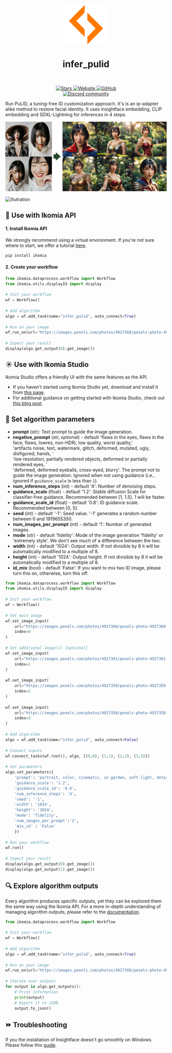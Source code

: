 <div align="center">
  <img src="images/icon.png" alt="Algorithm icon">
  <h1 align="center">infer_pulid</h1>
</div>
<br />
<p align="center">
    <a href="https://github.com/Ikomia-hub/infer_pulid">
        <img alt="Stars" src="https://img.shields.io/github/stars/Ikomia-hub/infer_pulid">
    </a>
    <a href="https://app.ikomia.ai/hub/">
        <img alt="Website" src="https://img.shields.io/website/http/app.ikomia.ai/en.svg?down_color=red&down_message=offline&up_message=online">
    </a>
    <a href="https://github.com/Ikomia-hub/infer_pulid/blob/main/LICENSE.md">
        <img alt="GitHub" src="https://img.shields.io/github/license/Ikomia-hub/infer_pulid.svg?color=blue">
    </a>    
    <br>
    <a href="https://discord.com/invite/82Tnw9UGGc">
        <img alt="Discord community" src="https://img.shields.io/badge/Discord-white?style=social&logo=discord">
    </a> 
</p>

Run PuLID, a tuning-free ID customization approach. It's is an ip-adapter alike method to restore facial identity. It uses insightface embedding, CLIP embedding and SDXL-Lightning for inferences in 4 steps. 


![output_1](https://raw.githubusercontent.com/Ikomia-hub/infer_pulid/main/images/output_1.jpg)

![illutration](https://private-user-images.githubusercontent.com/11482921/327072329-65610b0d-ba4f-4dc3-a74d-bd60f8f5ce37.jpeg?jwt=eyJhbGciOiJIUzI1NiIsInR5cCI6IkpXVCJ9.eyJpc3MiOiJnaXRodWIuY29tIiwiYXVkIjoicmF3LmdpdGh1YnVzZXJjb250ZW50LmNvbSIsImtleSI6ImtleTUiLCJleHAiOjE3MTU3NjIwODksIm5iZiI6MTcxNTc2MTc4OSwicGF0aCI6Ii8xMTQ4MjkyMS8zMjcwNzIzMjktNjU2MTBiMGQtYmE0Zi00ZGMzLWE3NGQtYmQ2MGY4ZjVjZTM3LmpwZWc_WC1BbXotQWxnb3JpdGhtPUFXUzQtSE1BQy1TSEEyNTYmWC1BbXotQ3JlZGVudGlhbD1BS0lBVkNPRFlMU0E1M1BRSzRaQSUyRjIwMjQwNTE1JTJGdXMtZWFzdC0xJTJGczMlMkZhd3M0X3JlcXVlc3QmWC1BbXotRGF0ZT0yMDI0MDUxNVQwODI5NDlaJlgtQW16LUV4cGlyZXM9MzAwJlgtQW16LVNpZ25hdHVyZT0zZTAxZTNhMDJmNTJmZTUwMGVmNTNmNjliMzFhY2E5YWNhMjJjMmZiYWZkZTIyM2Q0MGI0YjAyYzgxNDMzYTBlJlgtQW16LVNpZ25lZEhlYWRlcnM9aG9zdCZhY3Rvcl9pZD0wJmtleV9pZD0wJnJlcG9faWQ9MCJ9.RlBFdYi8-iGmIhw6EF177HUMruadk7lznewRmEKhOcE)

## :rocket: Use with Ikomia API

#### 1. Install Ikomia API

We strongly recommend using a virtual environment. If you're not sure where to start, we offer a tutorial [here](https://www.ikomia.ai/blog/a-step-by-step-guide-to-creating-virtual-environments-in-python).

```sh
pip install ikomia
```

#### 2. Create your workflow

```python
from ikomia.dataprocess.workflow import Workflow
from ikomia.utils.displayIO import display

# Init your workflow
wf = Workflow()

# Add algorithm
algo = wf.add_task(name="infer_pulid", auto_connect=True)

# Run on your image  
wf.run_on(url="https://images.pexels.com/photos/4927360/pexels-photo-4927360.jpeg?cs=srgb&dl=pexels-anntarazevich-4927360.jpg&fm=jpg&w=1280&h=1920")

# Inpect your result
display(algo.get_output(0).get_image())
```

## :sunny: Use with Ikomia Studio

Ikomia Studio offers a friendly UI with the same features as the API.
- If you haven't started using Ikomia Studio yet, download and install it from [this page](https://www.ikomia.ai/studio).
- For additional guidance on getting started with Ikomia Studio, check out [this blog post](https://www.ikomia.ai/blog/how-to-get-started-with-ikomia-studio).

## :pencil: Set algorithm parameters
- **prompt** (str): Text prompt to guide the image generation.
- **negative_prompt** (str, *optional*) - default 'flaws in the eyes, flaws in the face, flaws, lowres, non-HDRi, low quality, worst quality,' \
            'artifacts noise, text, watermark, glitch, deformed, mutated, ugly, disfigured, hands, ' \
            'low resolution, partially rendered objects,  deformed or partially rendered eyes, ' \
            'deformed, deformed eyeballs, cross-eyed, blurry'.
The prompt not to guide the image generation. Ignored when not using guidance (i.e., ignored if `guidance_scale` is less than `1`).
- **num_inference_steps** (int) - default '4': Number of denoising steps. 
- **guidance_scale** (float) - default '1.2': Stable diffusion Scale for classifier-free guidance. Recommended between [1, 1.5]. 1 will be faster.
- **guidance_scale_id** (float) - default '0.8': ID guidance scale. Recommended between [0, 5].
- **seed** (int) - default '-1': Seed value. '-1' generates a random number between 0 and 1919655350.
- **num_images_per_prompt** (int) - default '1': Number of generated images. 
- **mode** (str) - default 'fidelity': Mode of the image generation 'fidelity' or 'extremely style'. We don't see much of a difference between the two.  
- **width** (int) - default '1024': Output width. If not divisible by 8 it will be automatically modified to a multiple of 8.
- **height** (int) - default '1024': Output height. If not divisible by 8 it will be automatically modified to a multiple of 8.
- **id_mix** (bool) - default 'False': If you want to mix two ID image, please turn this on, otherwise, turn this off.


```python
from ikomia.dataprocess.workflow import Workflow
from ikomia.utils.displayIO import display

# Init your workflow
wf = Workflow()

# Set main image
wf.set_image_input(
    url="https://images.pexels.com/photos/4927360/pexels-photo-4927360.jpeg?cs=srgb&dl=pexels-anntarazevich-4927360.jpg&fm=jpg&w=1280&h=1920",
    index=0
)

# Set additional image(s) [optional]
wf.set_image_input(
    url="https://images.pexels.com/photos/4927361/pexels-photo-4927361.jpeg?cs=srgb&dl=pexels-anntarazevich-4927361.jpg&fm=jpg&w=1280&h=1920",
    index=1
)

wf.set_image_input(
    url="https://images.pexels.com/photos/4927359/pexels-photo-4927359.jpeg?cs=srgb&dl=pexels-anntarazevich-4927359.jpg&fm=jpg&w=1280&h=1920",
    index=2
)

wf.set_image_input(
    url="https://images.pexels.com/photos/4927358/pexels-photo-4927358.jpeg?cs=srgb&dl=pexels-anntarazevich-4927358.jpg&fm=jpg&w=1280&h=1920",
    index=3
)

# Add algorithm
algo = wf.add_task(name="infer_pulid", auto_connect=False)

# Connect inputs
wf.connect_tasks(wf.root(), algo, [(0,0), (1,1), (2,2), (3,3)])

# Set parameters
algo.set_parameters({
    'prompt': 'portrait, color, cinematic, in garden, soft light, detailed face, wonderwoman costum, golden boomerang tiara, short hair',
    'guidance_scale': '1.2',
    'guidance_scale_id': '0.8',
    'num_inference_steps': '4',
    'seed': '-1',
    'width': '1024',
    'height': '1024',
    'mode': 'fidelity',
    'num_images_per_prompt':'2',
    'mix_id' : 'False'
    })

# Run your workflow
wf.run()

# Inpect your result
display(algo.get_output(0).get_image())
display(algo.get_output(1).get_image())
```

## :mag: Explore algorithm outputs

Every algorithm produces specific outputs, yet they can be explored them the same way using the Ikomia API. For a more in-depth understanding of managing algorithm outputs, please refer to the [documentation](https://ikomia-dev.github.io/python-api-documentation/advanced_guide/IO_management.html).

```python
from ikomia.dataprocess.workflow import Workflow

# Init your workflow
wf = Workflow()

# Add algorithm
algo = wf.add_task(name="infer_pulid", auto_connect=True)

# Run on your image  
wf.run_on(url="https://images.pexels.com/photos/4927360/pexels-photo-4927360.jpeg?cs=srgb&dl=pexels-anntarazevich-4927360.jpg&fm=jpg&w=1280&h=1920")

# Iterate over outputs
for output in algo.get_outputs():
    # Print information
    print(output)
    # Export it to JSON
    output.to_json()
```

## :fast_forward: Troubleshooting 

If you the installation of Insightface doesn't go smoothly on Windows. Please follow this [guide](https://github.com/Gourieff/sd-webui-reactor#insightfacebuild).